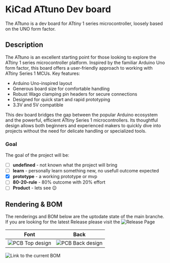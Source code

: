 # KiCad ATtuno Dev board

The ATtuno is a dev board for ATtiny 1 series microcontroller, loosely based on the UNO form factor. 

## Description

The ATtuno is an excellent starting point for those looking to explore the ATtiny 1 series microcontroller platform. 
Inspired by the familiar Arduino Uno form factor, this board offers a user-friendly approach to working with ATtiny Series 1 MCUs.
Key features:

- Arduino Uno-inspired layout
- Generous board size for comfortable handling
- Robust Wago clamping pin headers for secure connections
- Designed for quick start and rapid prototyping
- 3.3V and 5V compatible

This dev board bridges the gap between the popular Arduino ecosystem and the powerful, efficient ATtiny Series 1 microcontrollers. 
Its thoughtful design allows both beginners and experienced makers to quickly dive into projects without the need for delicate handling or specialized tools.

### Goal

The goal of the project will be:
- [ ] **undefined** - not known what the project will bring 
- [ ] **learn** - personally learn something new, no usefull outcome expected
- [x] **prototype** - a working prototype or mvp
- [ ] **80-20-rule** - 80% outcome with 20% effort
- [ ] **Product** - lets see :wink:

## Rendering & BOM

The renderings and BOM below are the uptodate state of the main branche.
If you are looking for the latest Release please visit the ![Release Page](https://github.com/42CrMo4/P00E_ATtuno/releases)

| Font                                                                    | Back                                                                      |
|-------------------------------------------------------------------------|---------------------------------------------------------------------------|
| ![PCB Top design](../../blob/documentation/Fabrication/PCBdraw_Top.png) | ![PCB Back design](../../blob/documentation/Fabrication/PCBdraw_Back.png) |

![Link to the current BOM](../../tree/documentation/Fabrication/BoM)
